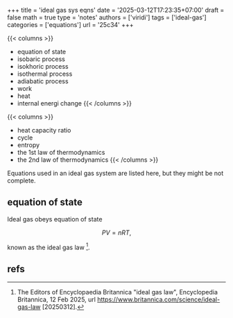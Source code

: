 +++
title = 'ideal gas sys eqns'
date = '2025-03-12T17:23:35+07:00'
draft = false
math = true
type = 'notes'
authors = ['viridi']
tags = ['ideal-gas']
categories = ['equations']
url = '25c34'
+++

{{< columns >}}
+ equation of state
+ isobaric process
+ isokhoric process
+ isothermal process
+ adiabatic process
+ work
+ heat
+ internal energi change
{{< /columns >}}

{{< columns >}}
+ heat capacity ratio
+ cycle
+ entropy
+ the 1st law of thermodynamics
+ the 2nd law of thermodynamics
{{< /columns >}}


<!--more-->

Equations used in an ideal gas system are listed here, but they might be not complete.


## equation of state
Ideal gas obeys equation of state

$$\tag{1}
PV = nRT,
$$

known as the ideal gas law [^britannica_2025].


## refs
[^britannica_2025]: The Editors of Encyclopaedia Britannica "ideal gas law", Encyclopedia Britannica, 12 Feb 2025, url https://www.britannica.com/science/ideal-gas-law [20250312].
